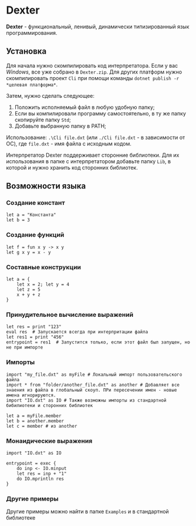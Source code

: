 # Dexter

**Dexter** - функциональный, ленивый, динамически типизированный язык программирования.

## Установка

Для начала нужно скомпилировать код интерпретатора. Если у вас *Windows*, все уже собрано в `Dexter.zip`. Для других платформ нужно скомпилировать проект `Cli` при помощи команды `dotnet publish -r *целевая платформа*`.

Затем, нужно сделать следующее:

1. Положить исполняемый файл в любую удобную папку;
2. Если вы компилировали программу самостоятельно, в ту же папку скопируйте папку `Std`;
3. Добавьте выбранную папку в PATH;

Использование: `.\Cli file.dxt` (или `./Cli file.dxt` - в зависимости от ОС), где `file.dxt`  - имя файла с исходным кодом.

Интерпретатор Dexter поддерживает сторонние библиотеки. Для их использования в папке с интерпретатором добавьте папку `Lib`, в которой и нужно хранить код сторонних библиотек.

## Возможности языка

### Создание констант

```
let a = "Константа"
let b = 3
```

### Создание функций

```
let f = fun x y -> x y
let g x y = x - y
```

### Составные конструкции

```
let a = {
	let x = 2; let y = 4
	let z = 5
	x + y + z
}
```

### Принудительное вычисление выражений

```
let res = print "123"
eval res  # Запускается всегда при интерпритации файла
let res1 = print "456"
entrypoint = res1  # Запустится только, если этот файл был запущен, но не при импорте
```

### Импорты

```
import "my_file.dxt" as myFile # Локальный импорт пользовательского файла
import * from "folder/another_file.dxt" as another # Добавляет все знаения из файла в глобальный скоуп. ПРи пересечении имен - новые имена игнорируются.
import "IO.dxt" as IO # Также возможны импорты из стандартной бибилиотеки и сторонних библиотек

let a = myFile.member
let b = another.member
let c = member # из another
```

### Монаидические выражения

```
import "IO.dxt" as IO

entrypoint = exec {
	do inp <- IO.minput
	let res = inp + "1"
	do IO.mprintln res
}
```

### Другие примеры

Другие примеры можно найти в папке `Examples` и в стандартной библиотеке

